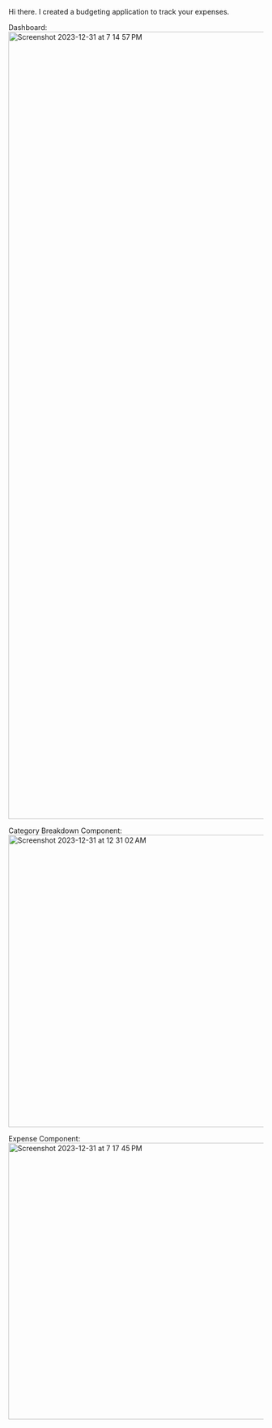 Hi there. I created a budgeting application to track your expenses.

Dashboard:
<img width="1552" alt="Screenshot 2023-12-31 at 7 14 57 PM" src="https://github.com/ThomasDillard1/amplify-budget/assets/67171872/b3434adb-cad0-4ed7-aa25-a7cdc65522ee">

Category Breakdown Component:
<img width="576" alt="Screenshot 2023-12-31 at 12 31 02 AM" src="https://github.com/ThomasDillard1/amplify-budget/assets/67171872/609b49fc-9eb3-4ecd-a46c-c57211705c75">

Expense Component:
<img width="545" alt="Screenshot 2023-12-31 at 7 17 45 PM" src="https://github.com/ThomasDillard1/amplify-budget/assets/67171872/47fcb50d-c4de-4bf9-9a1f-dc3b05c67f86">